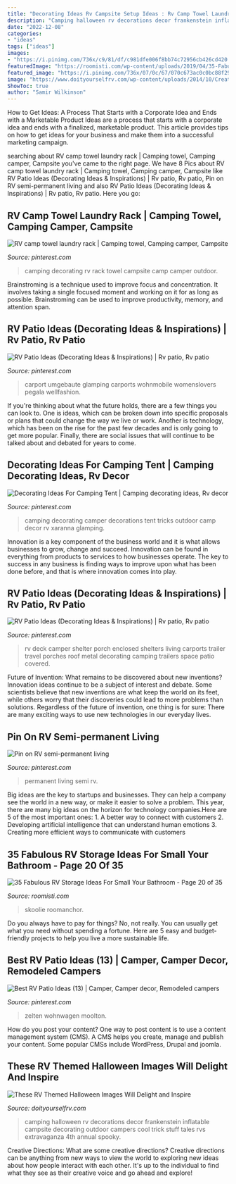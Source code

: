 ```yaml
---
title: "Decorating Ideas Rv Campsite Setup Ideas : Rv Camp Towel Laundry Rack"
description: "Camping halloween rv decorations decor frankenstein inflatable campsite decorating outdoor campers cool trick stuff tales rvs extravaganza 4th annual spooky"
date: "2022-12-08"
categories:
- "ideas"
tags: ["ideas"]
images:
- "https://i.pinimg.com/736x/c9/81/df/c981dfe006f8bb74c72956cb426cd420.jpg"
featuredImage: "https://roomisti.com/wp-content/uploads/2019/04/35-Fabulous-RV-Storage-Ideas-For-Small-Your-Bathroom-20-640x962.jpg"
featured_image: "https://i.pinimg.com/736x/07/0c/67/070c673ac0c0bc88f2956b9ca7396ca5--camping-tricks-camping-ideas.jpg"
image: "https://www.doityourselfrv.com/wp-content/uploads/2014/10/Creative-use-of-Frankenstein-inflatable.jpg"
ShowToc: true
author: "Samir Wilkinson"
---
```



How to Get Ideas: A Process That Starts with a Corporate Idea and Ends with a Marketable Product
Ideas are a process that starts with a corporate idea and ends with a finalized, marketable product. This article provides tips on how to get ideas for your business and make them into a successful marketing campaign.

	

		
searching about RV camp towel laundry rack | Camping towel, Camping camper, Campsite you've came to the right page. We have 8 Pics about RV camp towel laundry rack | Camping towel, Camping camper, Campsite like RV Patio Ideas (Decorating Ideas &amp; Inspirations) | Rv patio, Rv patio, Pin on RV semi-permanent living and also RV Patio Ideas (Decorating Ideas &amp; Inspirations) | Rv patio, Rv patio. Here you go:
		
    
## RV Camp Towel Laundry Rack | Camping Towel, Camping Camper, Campsite

<img loading=lazy src="https://i.pinimg.com/736x/c9/81/df/c981dfe006f8bb74c72956cb426cd420.jpg" onerror="this.onerror=null;this.src='https://tse4.mm.bing.net/th?id=OIP.VOY3t6rQdITNll_PkILHzAHaNK&amp;pid=15.1';" alt="RV camp towel laundry rack | Camping towel, Camping camper, Campsite">

_Source: pinterest.com_

>camping decorating rv rack towel campsite camp camper outdoor. 

	

Brainstroming is a technique used to improve focus and concentration. It involves taking a single focused moment and working on it for as long as possible. Brainstroming can be used to improve productivity, memory, and attention span.

    
## RV Patio Ideas (Decorating Ideas &amp; Inspirations) | Rv Patio, Rv Patio

<img loading=lazy src="https://i.pinimg.com/originals/fc/1d/0e/fc1d0eaeb799aa3ef4eedce73dd2216f.jpg" onerror="this.onerror=null;this.src='https://tse4.mm.bing.net/th?id=OIP.NY3gPKYkYSMAZSdkwIxacAHaJ4&amp;pid=15.1';" alt="RV Patio Ideas (Decorating Ideas &amp; Inspirations) | Rv patio, Rv patio">

_Source: pinterest.com_

>carport umgebaute glamping carports wohnmobile womenslovers pegala wellfashion. 

	

If you're thinking about what the future holds, there are a few things you can look to. One is ideas, which can be broken down into specific proposals or plans that could change the way we live or work. Another is technology, which has been on the rise for the past few decades and is only going to get more popular. Finally, there are social issues that will continue to be talked about and debated for years to come.

    
## Decorating Ideas For Camping Tent | Camping Decorating Ideas, Rv Decor

<img loading=lazy src="https://i.pinimg.com/736x/07/0c/67/070c673ac0c0bc88f2956b9ca7396ca5--camping-tricks-camping-ideas.jpg" onerror="this.onerror=null;this.src='https://tse4.mm.bing.net/th?id=OIP.llaROdvXNXBu9Tk6bgrIGgHaF7&amp;pid=15.1';" alt="Decorating Ideas For Camping Tent | Camping decorating ideas, Rv decor">

_Source: pinterest.com_

>camping decorating camper decorations tent tricks outdoor camp decor rv xaranna glamping. 

	

Innovation is a key component of the business world and it is what allows businesses to grow, change and succeed. Innovation can be found in everything from products to services to how businesses operate. The key to success in any business is finding ways to improve upon what has been done before, and that is where innovation comes into play.

    
## RV Patio Ideas (Decorating Ideas &amp; Inspirations) | Rv Patio, Rv Patio

<img loading=lazy src="https://i.pinimg.com/736x/d7/56/41/d75641b21fc56b4efd6a79faa2ac85d9.jpg" onerror="this.onerror=null;this.src='https://tse3.mm.bing.net/th?id=OIP.Kk1jyk1UVszZPfS_joA-QgHaEa&amp;pid=15.1';" alt="RV Patio Ideas (Decorating Ideas &amp; Inspirations) | Rv patio, Rv patio">

_Source: pinterest.com_

>rv deck camper shelter porch enclosed shelters living carports trailer travel porches roof metal decorating camping trailers space patio covered. 

	

Future of Invention: What remains to be discovered about new inventions?
Innovation ideas continue to be a subject of interest and debate. Some scientists believe that new inventions are what keep the world on its feet, while others worry that their discoveries could lead to more problems than solutions. Regardless of the future of invention, one thing is for sure: There are many exciting ways to use new technologies in our everyday lives.

    
## Pin On RV Semi-permanent Living

<img loading=lazy src="https://i.pinimg.com/736x/91/a6/a7/91a6a70a68448995c5cc21adc942564d.jpg" onerror="this.onerror=null;this.src='https://tse2.mm.bing.net/th?id=OIP.oGPpLPi0rdvRtLWm5QsVewHaFj&amp;pid=15.1';" alt="Pin on RV semi-permanent living">

_Source: pinterest.com_

>permanent living semi rv. 

	

Big ideas are the key to startups and businesses. They can help a company see the world in a new way, or make it easier to solve a problem. This year, there are many big ideas on the horizon for technology companies.Here are 5 of the most important ones: 1. A better way to connect with customers 2. Developing artificial intelligence that can understand human emotions 3. Creating more efficient ways to communicate with customers 
    
## 35 Fabulous RV Storage Ideas For Small Your Bathroom - Page 20 Of 35

<img loading=lazy src="https://roomisti.com/wp-content/uploads/2019/04/35-Fabulous-RV-Storage-Ideas-For-Small-Your-Bathroom-20-640x962.jpg" onerror="this.onerror=null;this.src='https://tse1.mm.bing.net/th?id=OIP.nI_hGanDTJifhi2q4juOJgHaLI&amp;pid=15.1';" alt="35 Fabulous RV Storage Ideas For Small Your Bathroom - Page 20 of 35">

_Source: roomisti.com_

>skoolie roomanchor. 

	

Do you always have to pay for things? No, not really. You can usually get what you need without spending a fortune. Here are 5 easy and budget-friendly projects to help you live a more sustainable life.

    
## Best RV Patio Ideas (13) | Camper, Camper Decor, Remodeled Campers

<img loading=lazy src="https://i.pinimg.com/736x/33/1e/5d/331e5d511eca6853017c8503d375b211.jpg" onerror="this.onerror=null;this.src='https://tse2.mm.bing.net/th?id=OIP.Zfy70X8QgadzVa2xYoHtUAHaFj&amp;pid=15.1';" alt="Best RV Patio Ideas (13) | Camper, Camper decor, Remodeled campers">

_Source: pinterest.com_

>zelten wohnwagen moolton. 

	

How do you post your content?
One way to post content is to use a content management system (CMS). A CMS helps you create, manage and publish your content. Some popular CMSs include WordPress, Drupal and joomla.

    
## These RV Themed Halloween Images Will Delight And Inspire

<img loading=lazy src="https://www.doityourselfrv.com/wp-content/uploads/2014/10/Creative-use-of-Frankenstein-inflatable.jpg" onerror="this.onerror=null;this.src='https://tse2.mm.bing.net/th?id=OIP.2qhhdqWRCOYaFMQFJTGN1AHaE8&amp;pid=15.1';" alt="These RV Themed Halloween Images Will Delight and Inspire">

_Source: doityourselfrv.com_

>camping halloween rv decorations decor frankenstein inflatable campsite decorating outdoor campers cool trick stuff tales rvs extravaganza 4th annual spooky. 

	

Creative Directions: What are some creative directions?
Creative directions can be anything from new ways to view the world to exploring new ideas about how people interact with each other. It's up to the individual to find what they see as their creative voice and go ahead and explore!


